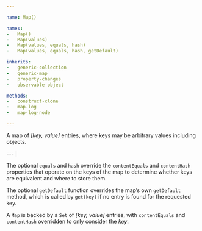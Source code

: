 ```yaml
---

name: Map()

names:
-   Map()
-   Map(values)
-   Map(values, equals, hash)
-   Map(values, equals, hash, getDefault)

inherits:
-   generic-collection
-   generic-map
-   property-changes
-   observable-object

methods:
-   construct-clone
-   map-log
-   map-log-node

---
```


A map of *[key, value]* entries, where keys may be arbitrary values including
objects.

--- |

The optional `equals` and `hash` override the `contentEquals` and `contentHash`
properties that operate on the keys of the map to determine whether keys are
equivalent and where to store them.

The optional `getDefault` function overrides the map’s own `getDefault` method,
which is called by `get(key)` if no entry is found for the requested key.

A `Map` is backed by a `Set` of *[key, value]* entries, with `contentEquals` and
`contentHash` overridden to only consider the *key*.


